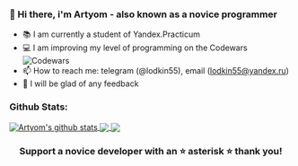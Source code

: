 ### 👋 Hi there, i'm Artyom - also known as a novice programmer

- :books: I am currently a student of Yandex.Practicum
- :computer: I am improving my level of programming on the Сodewars <img alt="Сodewars" src="https://www.codewars.com/users/Lod55/badges/micro" />
-  📫 How to reach me: telegram (@lodkin55), email (lodkin55@yandex.ru)
-  💬 I will be glad of any feedback

### Github Stats:

<a href="https://github.com/Lod55">
 <img align="center" src="https://github-readme-stats.vercel.app/api?username=Lod55&show_icons=true&theme=dark&line_height=27" alt="Artyom's github stats"/>
</a>
<a href="https://github.com/Lod55">
  <img align="center" src="https://github-readme-stats.vercel.app/api/top-langs/?username=Lod55&theme=dark&hide_langs_below=1" />
</a>
<a href="https://github.com/Lod55/mesto-react">
 <img align="center" src="https://github-readme-stats.vercel.app/api/pin/?username=Lod55&repo=mesto-react&theme=dark" />
</a>

<div align="center">
  
### Support a novice developer with an :star: asterisk :star: thank you!

</div>
